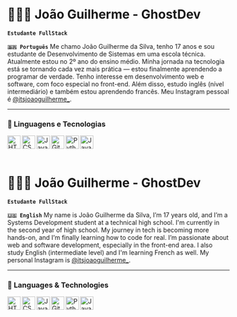 # 👨🏻‍💻 João Guilherme - GhostDev  

**`Estudante FullStack`**

**`🇧🇷 Português`**
Me chamo João Guilherme da Silva, tenho 17 anos e sou estudante de Desenvolvimento de Sistemas em uma escola técnica. Atualmente estou no 2º ano do ensino médio. Minha jornada na tecnologia está se tornando cada vez mais prática — estou finalmente aprendendo a programar de verdade. Tenho interesse em desenvolvimento web e software, com foco especial no front-end. Além disso, estudo inglês (nível intermediário) e também estou aprendendo francês. Meu Instagram pessoal é [@itsjoaoguilherme_](https://www.instagram.com/itsjoaoguilherme_/).

---

### 🤖 Linguagens e Tecnologias

<p>
  <img 
    align="left" 
    alt="HTML" 
    title="HTML" 
    width="30px" 
    src="https://cdn.jsdelivr.net/gh/devicons/devicon@latest/icons/html5/html5-original.svg"
  />
  <img 
    align="left" 
    alt="CSS" 
    title="CSS" 
    width="30px" 
    src="https://cdn.jsdelivr.net/gh/devicons/devicon@latest/icons/css3/css3-original.svg"
  />
  <img 
    align="left" 
    alt="JavaScript" 
    title="JavaScript" 
    width="30px" 
    src="https://cdn.jsdelivr.net/gh/devicons/devicon@latest/icons/javascript/javascript-original.svg"
  />
  <img 
    align="left" 
    alt="Git" 
    title="Git" 
    width="30px" 
    src="https://cdn.jsdelivr.net/gh/devicons/devicon@latest/icons/git/git-original.svg"
  />
  <img 
    align="left" 
    alt="Python" 
    title="Python" 
    width="30px" 
    src="https://cdn.jsdelivr.net/gh/devicons/devicon@latest/icons/python/python-original.svg"
  />
  <img 
    align="left" 
    alt="Java" 
    title="Java" 
    width="30px" 
    src="https://cdn.jsdelivr.net/gh/devicons/devicon@latest/icons/java/java-original.svg"
  />
</p>

<br/><br/><br/>

# 👨🏻‍💻 João Guilherme - GhostDev  

**`Estudante FullStack`**

**`🇺🇸 English`**
My name is João Guilherme da Silva, I’m 17 years old, and I’m a Systems Development student at a technical high school. I'm currently in the second year of high school. My journey in tech is becoming more hands-on, and I’m finally learning how to code for real. I’m passionate about web and software development, especially in the front-end area. I also study English (intermediate level) and I'm learning French as well. My personal Instagram is [@itsjoaoguilherme_](https://www.instagram.com/itsjoaoguilherme_/).

---

### 🤖 Languages & Technologies

<p>
  <img 
    align="left" 
    alt="HTML" 
    title="HTML" 
    width="30px" 
    src="https://cdn.jsdelivr.net/gh/devicons/devicon@latest/icons/html5/html5-original.svg"
  />
  <img 
    align="left" 
    alt="CSS" 
    title="CSS" 
    width="30px" 
    src="https://cdn.jsdelivr.net/gh/devicons/devicon@latest/icons/css3/css3-original.svg"
  />
  <img 
    align="left" 
    alt="JavaScript" 
    title="JavaScript" 
    width="30px" 
    src="https://cdn.jsdelivr.net/gh/devicons/devicon@latest/icons/javascript/javascript-original.svg"
  />
  <img 
    align="left" 
    alt="Git" 
    title="Git" 
    width="30px" 
    src="https://cdn.jsdelivr.net/gh/devicons/devicon@latest/icons/git/git-original.svg"
  />
  <img 
    align="left" 
    alt="Python" 
    title="Python" 
    width="30px" 
    src="https://cdn.jsdelivr.net/gh/devicons/devicon@latest/icons/python/python-original.svg"
  />
  <img 
    align="left" 
    alt="Java" 
    title="Java" 
    width="30px" 
    src="https://cdn.jsdelivr.net/gh/devicons/devicon@latest/icons/java/java-original.svg"
  />
</p>

<br/><br/><br/>
